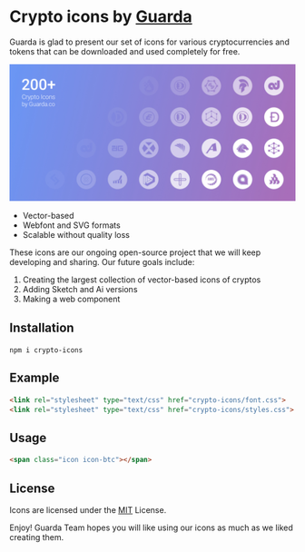 # Crypto icons by [Guarda](https://guarda.co)

Guarda is glad to present our set of icons for various cryptocurrencies and tokens that can be downloaded and used completely for free.

![Guarda crypto icons](guarda_icons.jpg?raw=true "Guarda crypto icons")

* Vector-based
* Webfont and SVG formats
* Scalable without quality loss

These icons are our ongoing open-source project that we will keep developing and sharing. Our future goals include:

1. Creating the largest collection of vector-based icons of cryptos
2. Adding Sketch and Ai versions
3. Making a <crypto-icon> web component

## Installation

`npm i crypto-icons`

## Example

```html
<link rel="stylesheet" type="text/css" href="crypto-icons/font.css">
<link rel="stylesheet" type="text/css" href="crypto-icons/styles.css">
```

## Usage

```html
<span class="icon icon-btc"></span>
```


## License

Icons are licensed under the [MIT](/LICENSE.md) License.


Enjoy! Guarda Team hopes you will like using our icons as much as we liked creating them.
